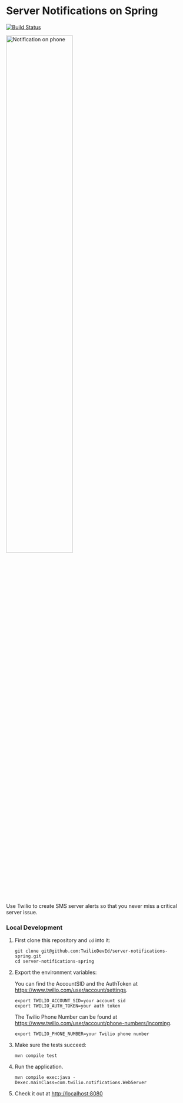 # Server Notifications on Spring

[![Build Status](https://travis-ci.org/TwilioDevEd/server-notifications-spring.svg?branch=master)](https://travis-ci.org/TwilioDevEd/server-notifications-spring)

<a href="http://howtodocs.s3.amazonaws.com/server-notifications-notification.png"
   target="_blank">
  <img src="http://howtodocs.s3.amazonaws.com/server-notifications-notification.png"
       alt="Notification on phone" width="60%" />
</a>

Use Twilio to create SMS server alerts so that you never miss a critical server
issue.

### Local Development

1. First clone this repository and `cd` into it:
   ```
   git clone git@github.com:TwilioDevEd/server-notifications-spring.git
   cd server-notifications-spring
   ```

2. Export the environment variables:

   You can find the AccountSID and the AuthToken at https://www.twilio.com/user/account/settings.

   ```
   export TWILIO_ACCOUNT_SID=your account sid
   export TWILIO_AUTH_TOKEN=your auth token
   ```

   The Twilio Phone Number can be found at https://www.twilio.com/user/account/phone-numbers/incoming.

   ```
   export TWILIO_PHONE_NUMBER=your Twilio phone number
   ```

3. Make sure the tests succeed:

   ```
   mvn compile test
   ```

4. Run the application.

   ```
   mvn compile exec:java -Dexec.mainClass=com.twilio.notifications.WebServer
   ```

5. Check it out at [http://localhost:8080](http://localhost:8080)
